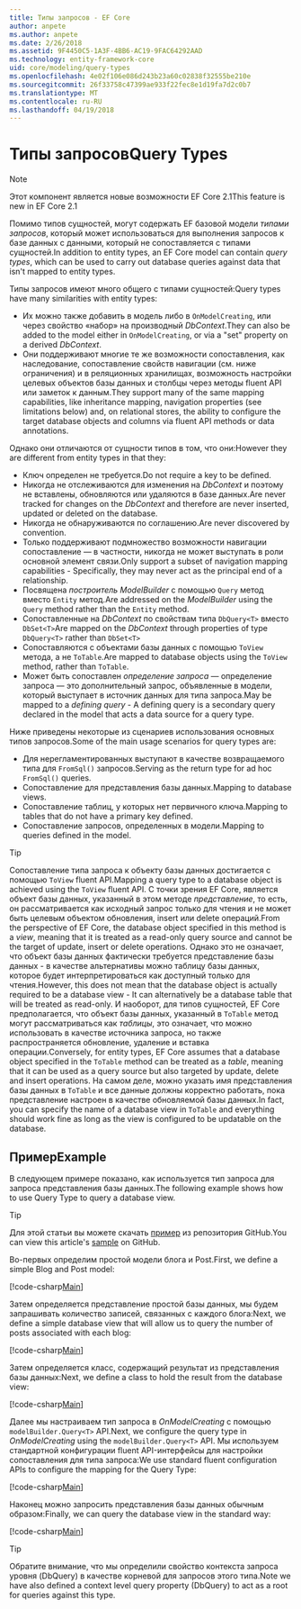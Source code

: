 ```yaml
---
title: Типы запросов - EF Core
author: anpete
ms.author: anpete
ms.date: 2/26/2018
ms.assetid: 9F4450C5-1A3F-4BB6-AC19-9FAC64292AAD
ms.technology: entity-framework-core
uid: core/modeling/query-types
ms.openlocfilehash: 4e02f106e086d243b23a60c02838f32555be210e
ms.sourcegitcommit: 26f33758c47399ae933f22fec8e1d19fa7d2c0b7
ms.translationtype: MT
ms.contentlocale: ru-RU
ms.lasthandoff: 04/19/2018
---
```

# <a name="query-types"></a><span data-ttu-id="2cfd8-102">Типы запросов</span><span class="sxs-lookup"><span data-stu-id="2cfd8-102">Query Types</span></span>
> [!NOTE]
> <span data-ttu-id="2cfd8-103">Этот компонент является новые возможности EF Core 2.1</span><span class="sxs-lookup"><span data-stu-id="2cfd8-103">This feature is new in EF Core 2.1</span></span>

<span data-ttu-id="2cfd8-104">Помимо типов сущностей, могут содержать EF базовой модели _типами запросов_, который может использоваться для выполнения запросов к базе данных с данными, который не сопоставляется с типами сущностей.</span><span class="sxs-lookup"><span data-stu-id="2cfd8-104">In addition to entity types, an EF Core model can contain _query types_, which can be used to carry out database queries against data that isn't mapped to entity types.</span></span>

<span data-ttu-id="2cfd8-105">Типы запросов имеют много общего с типами сущностей:</span><span class="sxs-lookup"><span data-stu-id="2cfd8-105">Query types have many similarities with entity types:</span></span>

- <span data-ttu-id="2cfd8-106">Их можно также добавить в модель либо в `OnModelCreating`, или через свойство «набор» на производный _DbContext_.</span><span class="sxs-lookup"><span data-stu-id="2cfd8-106">They can also be added to the model either in `OnModelCreating`, or via a "set" property on a derived _DbContext_.</span></span>
- <span data-ttu-id="2cfd8-107">Они поддерживают многие те же возможности сопоставления, как наследование, сопоставление свойств навигации (см. ниже ограничения) и в реляционных хранилищах, возможность настройки целевых объектов базы данных и столбцы через методы fluent API или заметок к данным.</span><span class="sxs-lookup"><span data-stu-id="2cfd8-107">They support many of the same mapping capabilities, like inheritance mapping, navigation properties (see limitations below) and, on relational stores, the ability to configure the target database objects and columns via fluent API methods or data annotations.</span></span>

<span data-ttu-id="2cfd8-108">Однако они отличаются от сущности типов в том, что они:</span><span class="sxs-lookup"><span data-stu-id="2cfd8-108">However they are different from entity types in that they:</span></span>

- <span data-ttu-id="2cfd8-109">Ключ определен не требуется.</span><span class="sxs-lookup"><span data-stu-id="2cfd8-109">Do not require a key to be defined.</span></span>
- <span data-ttu-id="2cfd8-110">Никогда не отслеживаются для изменения на _DbContext_ и поэтому не вставлены, обновляются или удаляются в базе данных.</span><span class="sxs-lookup"><span data-stu-id="2cfd8-110">Are never tracked for changes on the _DbContext_ and therefore are never inserted, updated or deleted on the database.</span></span>
- <span data-ttu-id="2cfd8-111">Никогда не обнаруживаются по соглашению.</span><span class="sxs-lookup"><span data-stu-id="2cfd8-111">Are never discovered by convention.</span></span>
- <span data-ttu-id="2cfd8-112">Только поддерживают подмножество возможности навигации сопоставление — в частности, никогда не может выступать в роли основной элемент связи.</span><span class="sxs-lookup"><span data-stu-id="2cfd8-112">Only support a subset of navigation mapping capabilities - Specifically, they may never act as the principal end of a relationship.</span></span>
- <span data-ttu-id="2cfd8-113">Посвящена _построитель ModelBuilder_ с помощью `Query` метод вместо `Entity` метод.</span><span class="sxs-lookup"><span data-stu-id="2cfd8-113">Are addressed on the _ModelBuilder_ using the `Query` method rather than the `Entity` method.</span></span>
- <span data-ttu-id="2cfd8-114">Сопоставленные на _DbContext_ по свойствам типа `DbQuery<T>` вместо `DbSet<T>`</span><span class="sxs-lookup"><span data-stu-id="2cfd8-114">Are mapped on the _DbContext_ through properties of type `DbQuery<T>` rather than `DbSet<T>`</span></span>
- <span data-ttu-id="2cfd8-115">Сопоставляются с объектами базы данных с помощью `ToView` метода, а не `ToTable`.</span><span class="sxs-lookup"><span data-stu-id="2cfd8-115">Are mapped to database objects using the `ToView` method, rather than `ToTable`.</span></span>
- <span data-ttu-id="2cfd8-116">Может быть сопоставлен _определение запроса_ — определение запроса — это дополнительный запрос, объявленные в модели, который выступает в источник данных для типа запроса.</span><span class="sxs-lookup"><span data-stu-id="2cfd8-116">May be mapped to a _defining query_ - A defining query is a secondary query declared in the model that acts a data source for a query type.</span></span>

<span data-ttu-id="2cfd8-117">Ниже приведены некоторые из сценариев использования основных типов запросов.</span><span class="sxs-lookup"><span data-stu-id="2cfd8-117">Some of the main usage scenarios for query types are:</span></span>

- <span data-ttu-id="2cfd8-118">Для нерегламентированных выступают в качестве возвращаемого типа для `FromSql()` запросов.</span><span class="sxs-lookup"><span data-stu-id="2cfd8-118">Serving as the return type for ad hoc `FromSql()` queries.</span></span>
- <span data-ttu-id="2cfd8-119">Сопоставление для представления базы данных.</span><span class="sxs-lookup"><span data-stu-id="2cfd8-119">Mapping to database views.</span></span>
- <span data-ttu-id="2cfd8-120">Сопоставление таблиц, у которых нет первичного ключа.</span><span class="sxs-lookup"><span data-stu-id="2cfd8-120">Mapping to tables that do not have a primary key defined.</span></span>
- <span data-ttu-id="2cfd8-121">Сопоставление запросов, определенных в модели.</span><span class="sxs-lookup"><span data-stu-id="2cfd8-121">Mapping to queries defined in the model.</span></span>

> [!TIP]
> <span data-ttu-id="2cfd8-122">Сопоставление типа запроса к объекту базы данных достигается с помощью `ToView` fluent API.</span><span class="sxs-lookup"><span data-stu-id="2cfd8-122">Mapping a query type to a database object is achieved using the `ToView` fluent API.</span></span> <span data-ttu-id="2cfd8-123">С точки зрения EF Core, является объект базы данных, указанный в этом методе _представление_, то есть, он рассматривается как исходный запрос только для чтения и не может быть целевым объектом обновления, insert или delete операций.</span><span class="sxs-lookup"><span data-stu-id="2cfd8-123">From the perspective of EF Core, the database object specified in this method is a _view_, meaning that it is treated as a read-only query source and cannot be the target of update, insert or delete operations.</span></span> <span data-ttu-id="2cfd8-124">Однако это не означает, что объект базы данных фактически требуется представление базы данных - в качестве альтернативы можно таблицу базы данных, которое будет интерпретироваться как доступный только для чтения.</span><span class="sxs-lookup"><span data-stu-id="2cfd8-124">However, this does not mean that the database object is actually required to be a database view - It can alternatively be a database table that will be treated as read-only.</span></span> <span data-ttu-id="2cfd8-125">И наоборот, для типов сущностей, EF Core предполагается, что объект базы данных, указанный в `ToTable` метод могут рассматриваться как _таблицы_, это означает, что можно использовать в качестве источника запроса, но также распространяется обновление, удаление и вставка операции.</span><span class="sxs-lookup"><span data-stu-id="2cfd8-125">Conversely, for entity types, EF Core assumes that a database object specified in the `ToTable` method can be treated as a _table_, meaning that it can be used as a query source but also targeted by update, delete and insert operations.</span></span> <span data-ttu-id="2cfd8-126">На самом деле, можно указать имя представления базы данных в `ToTable` и все данные должны корректно работать, пока представление настроен в качестве обновляемой базы данных.</span><span class="sxs-lookup"><span data-stu-id="2cfd8-126">In fact, you can specify the name of a database view in `ToTable` and everything should work fine as long as the view is configured to be updatable on the database.</span></span>

## <a name="example"></a><span data-ttu-id="2cfd8-127">Пример</span><span class="sxs-lookup"><span data-stu-id="2cfd8-127">Example</span></span>

<span data-ttu-id="2cfd8-128">В следующем примере показано, как используется тип запроса для запроса представления базы данных.</span><span class="sxs-lookup"><span data-stu-id="2cfd8-128">The following example shows how to use Query Type to query a database view.</span></span>

> [!TIP]
> <span data-ttu-id="2cfd8-129">Для этой статьи вы можете скачать [пример](https://github.com/aspnet/EntityFrameworkCore/tree/dev/samples/QueryTypes) из репозитория GitHub.</span><span class="sxs-lookup"><span data-stu-id="2cfd8-129">You can view this article's [sample](https://github.com/aspnet/EntityFrameworkCore/tree/dev/samples/QueryTypes) on GitHub.</span></span>

<span data-ttu-id="2cfd8-130">Во-первых определим простой модели блога и Post.</span><span class="sxs-lookup"><span data-stu-id="2cfd8-130">First, we define a simple Blog and Post model:</span></span>

[!code-csharp[Main](../../../efcore-dev/samples/QueryTypes/Program.cs#Entities)]

<span data-ttu-id="2cfd8-131">Затем определяется представление простой базы данных, мы будем запрашивать количество записей, связанных с каждого блога:</span><span class="sxs-lookup"><span data-stu-id="2cfd8-131">Next, we define a simple database view that will allow us to query the number of posts associated with each blog:</span></span>

[!code-csharp[Main](../../../efcore-dev/samples/QueryTypes/Program.cs#View)]

<span data-ttu-id="2cfd8-132">Затем определяется класс, содержащий результат из представления базы данных:</span><span class="sxs-lookup"><span data-stu-id="2cfd8-132">Next, we define a class to hold the result from the database view:</span></span>

[!code-csharp[Main](../../../efcore-dev/samples/QueryTypes/Program.cs#QueryType)]

<span data-ttu-id="2cfd8-133">Далее мы настраиваем тип запроса в _OnModelCreating_ с помощью `modelBuilder.Query<T>` API.</span><span class="sxs-lookup"><span data-stu-id="2cfd8-133">Next, we configure the query type in _OnModelCreating_ using the `modelBuilder.Query<T>` API.</span></span>
<span data-ttu-id="2cfd8-134">Мы используем стандартной конфигурации fluent API-интерфейсы для настройки сопоставления для типа запроса:</span><span class="sxs-lookup"><span data-stu-id="2cfd8-134">We use standard fluent configuration APIs to configure the mapping for the Query Type:</span></span>

[!code-csharp[Main](../../../efcore-dev/samples/QueryTypes/Program.cs#Configuration)]

<span data-ttu-id="2cfd8-135">Наконец можно запросить представления базы данных обычным образом:</span><span class="sxs-lookup"><span data-stu-id="2cfd8-135">Finally, we can query the database view in the standard way:</span></span>

[!code-csharp[Main](../../../efcore-dev/samples/QueryTypes/Program.cs#Query)]

> [!TIP]
> <span data-ttu-id="2cfd8-136">Обратите внимание, что мы определили свойство контекста запроса уровня (DbQuery) в качестве корневой для запросов этого типа.</span><span class="sxs-lookup"><span data-stu-id="2cfd8-136">Note we have also defined a context level query property (DbQuery) to act as a root for queries against this type.</span></span>
